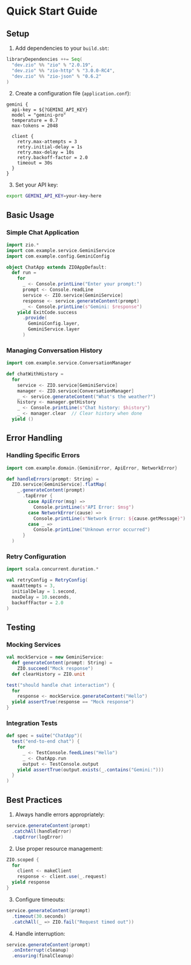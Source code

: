 # Quick Start Guide

## Setup

1. Add dependencies to your `build.sbt`:
```scala
libraryDependencies ++= Seq(
  "dev.zio" %% "zio" % "2.0.19",
  "dev.zio" %% "zio-http" % "3.0.0-RC4",
  "dev.zio" %% "zio-json" % "0.6.2"
)
```

2. Create a configuration file (`application.conf`):
```hocon
gemini {
  api-key = ${?GEMINI_API_KEY}
  model = "gemini-pro"
  temperature = 0.7
  max-tokens = 2048
  
  client {
    retry.max-attempts = 3
    retry.initial-delay = 1s
    retry.max-delay = 10s
    retry.backoff-factor = 2.0
    timeout = 30s
  }
}
```

3. Set your API key:
```bash
export GEMINI_API_KEY=your-key-here
```

## Basic Usage

### Simple Chat Application

```scala
import zio.*
import com.example.service.GeminiService
import com.example.config.GeminiConfig

object ChatApp extends ZIOAppDefault:
  def run =
    for
      _ <- Console.printLine("Enter your prompt:")
      prompt <- Console.readLine
      service <- ZIO.service[GeminiService]
      response <- service.generateContent(prompt)
      _ <- Console.printLine(s"Gemini: $response")
    yield ExitCode.success
      .provide(
        GeminiConfig.layer,
        GeminiService.layer
      )
```

### Managing Conversation History

```scala
import com.example.service.ConversationManager

def chatWithHistory =
  for
    service <- ZIO.service[GeminiService]
    manager <- ZIO.service[ConversationManager]
    _ <- service.generateContent("What's the weather?")
    history <- manager.getHistory
    _ <- Console.printLine(s"Chat history: $history")
    _ <- manager.clear  // Clear history when done
  yield ()
```

## Error Handling

### Handling Specific Errors

```scala
import com.example.domain.{GeminiError, ApiError, NetworkError}

def handleErrors(prompt: String) =
  ZIO.service[GeminiService].flatMap(
    _.generateContent(prompt)
      .tapError {
        case ApiError(msg) => 
          Console.printLine(s"API Error: $msg")
        case NetworkError(cause) => 
          Console.printLine(s"Network Error: ${cause.getMessage}")
        case _ => 
          Console.printLine("Unknown error occurred")
      }
  )
```

### Retry Configuration

```scala
import scala.concurrent.duration.*

val retryConfig = RetryConfig(
  maxAttempts = 3,
  initialDelay = 1.second,
  maxDelay = 10.seconds,
  backoffFactor = 2.0
)
```

## Testing

### Mocking Services

```scala
val mockService = new GeminiService:
  def generateContent(prompt: String) = 
    ZIO.succeed("Mock response")
  def clearHistory = ZIO.unit

test("should handle chat interaction") {
  for
    response <- mockService.generateContent("Hello")
  yield assertTrue(response == "Mock response")
}
```

### Integration Tests

```scala
def spec = suite("ChatApp")(
  test("end-to-end chat") {
    for
      _ <- TestConsole.feedLines("Hello")
      _ <- ChatApp.run
      output <- TestConsole.output
    yield assertTrue(output.exists(_.contains("Gemini:")))
  }
)
```

## Best Practices

1. Always handle errors appropriately:
```scala
service.generateContent(prompt)
  .catchAll(handleError)
  .tapError(logError)
```

2. Use proper resource management:
```scala
ZIO.scoped {
  for
    client <- makeClient
    response <- client.use(_.request)
  yield response
}
```

3. Configure timeouts:
```scala
service.generateContent(prompt)
  .timeout(30.seconds)
  .catchAll(_ => ZIO.fail("Request timed out"))
```

4. Handle interruption:
```scala
service.generateContent(prompt)
  .onInterrupt(cleanup)
  .ensuring(finalCleanup)
``` 